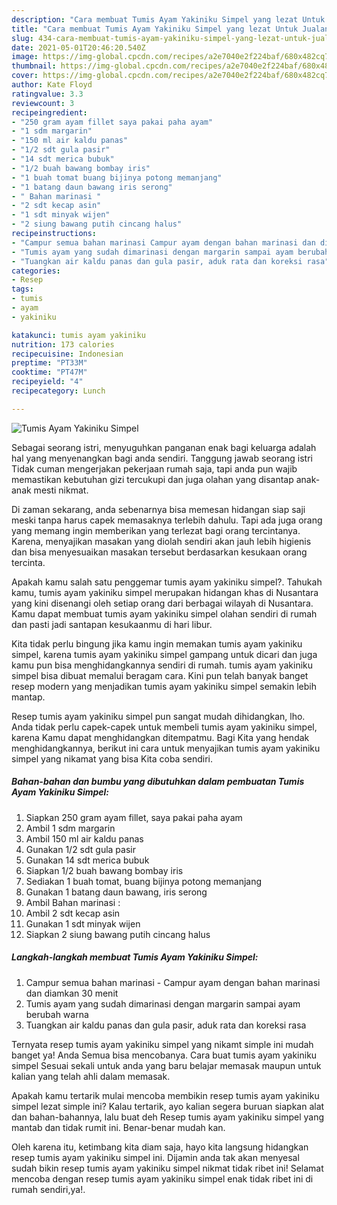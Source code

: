 ```yaml
---
description: "Cara membuat Tumis Ayam Yakiniku Simpel yang lezat Untuk Jualan"
title: "Cara membuat Tumis Ayam Yakiniku Simpel yang lezat Untuk Jualan"
slug: 434-cara-membuat-tumis-ayam-yakiniku-simpel-yang-lezat-untuk-jualan
date: 2021-05-01T20:46:20.540Z
image: https://img-global.cpcdn.com/recipes/a2e7040e2f224baf/680x482cq70/tumis-ayam-yakiniku-simpel-foto-resep-utama.jpg
thumbnail: https://img-global.cpcdn.com/recipes/a2e7040e2f224baf/680x482cq70/tumis-ayam-yakiniku-simpel-foto-resep-utama.jpg
cover: https://img-global.cpcdn.com/recipes/a2e7040e2f224baf/680x482cq70/tumis-ayam-yakiniku-simpel-foto-resep-utama.jpg
author: Kate Floyd
ratingvalue: 3.3
reviewcount: 3
recipeingredient:
- "250 gram ayam fillet saya pakai paha ayam"
- "1 sdm margarin"
- "150 ml air kaldu panas"
- "1/2 sdt gula pasir"
- "14 sdt merica bubuk"
- "1/2 buah bawang bombay iris"
- "1 buah tomat buang bijinya potong memanjang"
- "1 batang daun bawang iris serong"
- " Bahan marinasi "
- "2 sdt kecap asin"
- "1 sdt minyak wijen"
- "2 siung bawang putih cincang halus"
recipeinstructions:
- "Campur semua bahan marinasi Campur ayam dengan bahan marinasi dan diamkan 30 menit"
- "Tumis ayam yang sudah dimarinasi dengan margarin sampai ayam berubah warna"
- "Tuangkan air kaldu panas dan gula pasir, aduk rata dan koreksi rasa"
categories:
- Resep
tags:
- tumis
- ayam
- yakiniku

katakunci: tumis ayam yakiniku 
nutrition: 173 calories
recipecuisine: Indonesian
preptime: "PT33M"
cooktime: "PT47M"
recipeyield: "4"
recipecategory: Lunch

---
```



![Tumis Ayam Yakiniku Simpel](https://img-global.cpcdn.com/recipes/a2e7040e2f224baf/680x482cq70/tumis-ayam-yakiniku-simpel-foto-resep-utama.jpg)

Sebagai seorang istri, menyuguhkan panganan enak bagi keluarga adalah hal yang menyenangkan bagi anda sendiri. Tanggung jawab seorang istri Tidak cuman mengerjakan pekerjaan rumah saja, tapi anda pun wajib memastikan kebutuhan gizi tercukupi dan juga olahan yang disantap anak-anak mesti nikmat.

Di zaman  sekarang, anda sebenarnya bisa memesan hidangan siap saji meski tanpa harus capek memasaknya terlebih dahulu. Tapi ada juga orang yang memang ingin memberikan yang terlezat bagi orang tercintanya. Karena, menyajikan masakan yang diolah sendiri akan jauh lebih higienis dan bisa menyesuaikan masakan tersebut berdasarkan kesukaan orang tercinta. 



Apakah kamu salah satu penggemar tumis ayam yakiniku simpel?. Tahukah kamu, tumis ayam yakiniku simpel merupakan hidangan khas di Nusantara yang kini disenangi oleh setiap orang dari berbagai wilayah di Nusantara. Kamu dapat membuat tumis ayam yakiniku simpel olahan sendiri di rumah dan pasti jadi santapan kesukaanmu di hari libur.

Kita tidak perlu bingung jika kamu ingin memakan tumis ayam yakiniku simpel, karena tumis ayam yakiniku simpel gampang untuk dicari dan juga kamu pun bisa menghidangkannya sendiri di rumah. tumis ayam yakiniku simpel bisa dibuat memalui beragam cara. Kini pun telah banyak banget resep modern yang menjadikan tumis ayam yakiniku simpel semakin lebih mantap.

Resep tumis ayam yakiniku simpel pun sangat mudah dihidangkan, lho. Anda tidak perlu capek-capek untuk membeli tumis ayam yakiniku simpel, karena Kamu dapat menghidangkan ditempatmu. Bagi Kita yang hendak menghidangkannya, berikut ini cara untuk menyajikan tumis ayam yakiniku simpel yang nikamat yang bisa Kita coba sendiri.

<!--inarticleads1-->

##### Bahan-bahan dan bumbu yang dibutuhkan dalam pembuatan Tumis Ayam Yakiniku Simpel:

1. Siapkan 250 gram ayam fillet, saya pakai paha ayam
1. Ambil 1 sdm margarin
1. Ambil 150 ml air kaldu panas
1. Gunakan 1/2 sdt gula pasir
1. Gunakan 14 sdt merica bubuk
1. Siapkan 1/2 buah bawang bombay iris
1. Sediakan 1 buah tomat, buang bijinya potong memanjang
1. Gunakan 1 batang daun bawang, iris serong
1. Ambil  Bahan marinasi :
1. Ambil 2 sdt kecap asin
1. Gunakan 1 sdt minyak wijen
1. Siapkan 2 siung bawang putih cincang halus




<!--inarticleads2-->

##### Langkah-langkah membuat Tumis Ayam Yakiniku Simpel:

1. Campur semua bahan marinasi - Campur ayam dengan bahan marinasi dan diamkan 30 menit
1. Tumis ayam yang sudah dimarinasi dengan margarin sampai ayam berubah warna
1. Tuangkan air kaldu panas dan gula pasir, aduk rata dan koreksi rasa




Ternyata resep tumis ayam yakiniku simpel yang nikamt simple ini mudah banget ya! Anda Semua bisa mencobanya. Cara buat tumis ayam yakiniku simpel Sesuai sekali untuk anda yang baru belajar memasak maupun untuk kalian yang telah ahli dalam memasak.

Apakah kamu tertarik mulai mencoba membikin resep tumis ayam yakiniku simpel lezat simple ini? Kalau tertarik, ayo kalian segera buruan siapkan alat dan bahan-bahannya, lalu buat deh Resep tumis ayam yakiniku simpel yang mantab dan tidak rumit ini. Benar-benar mudah kan. 

Oleh karena itu, ketimbang kita diam saja, hayo kita langsung hidangkan resep tumis ayam yakiniku simpel ini. Dijamin anda tak akan menyesal sudah bikin resep tumis ayam yakiniku simpel nikmat tidak ribet ini! Selamat mencoba dengan resep tumis ayam yakiniku simpel enak tidak ribet ini di rumah sendiri,ya!.

